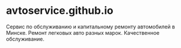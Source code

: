 # avtoservice.github.io
Сервис по обслуживанию и капитальному ремонту автомобилей в Минске.
Ремонт легковых авто разных марок. Качественное обслуживание.
